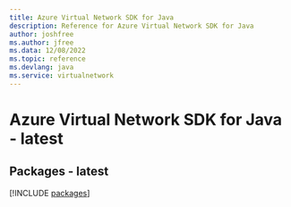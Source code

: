 ```yaml
---
title: Azure Virtual Network SDK for Java
description: Reference for Azure Virtual Network SDK for Java
author: joshfree
ms.author: jfree
ms.data: 12/08/2022
ms.topic: reference
ms.devlang: java
ms.service: virtualnetwork
---
```

# Azure Virtual Network SDK for Java - latest
## Packages - latest
[!INCLUDE [packages](virtual-network-index.md)]